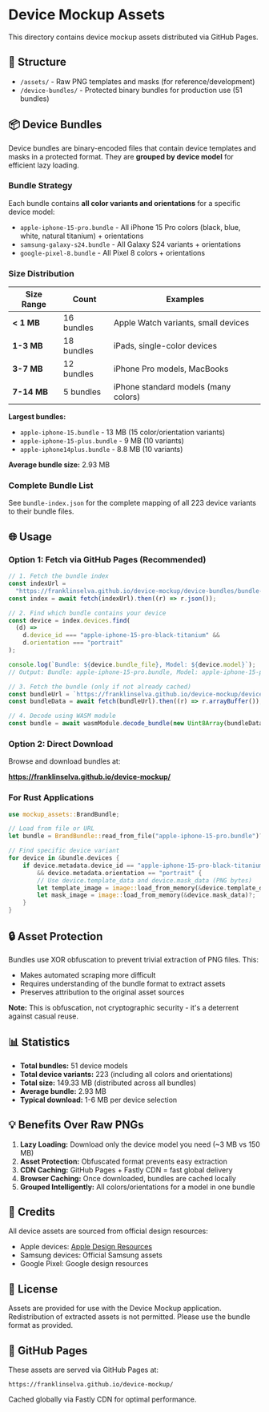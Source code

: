 # Device Mockup Assets

This directory contains device mockup assets distributed via GitHub Pages.

## 📂 Structure

- `/assets/` - Raw PNG templates and masks (for reference/development)
- `/device-bundles/` - Protected binary bundles for production use (51 bundles)

## 📦 Device Bundles

Device bundles are binary-encoded files that contain device templates and masks in a protected format. They are **grouped by device model** for efficient lazy loading.

### Bundle Strategy

Each bundle contains **all color variants and orientations** for a specific device model:

- `apple-iphone-15-pro.bundle` - All iPhone 15 Pro colors (black, blue, white, natural titanium) + orientations
- `samsung-galaxy-s24.bundle` - All Galaxy S24 variants + orientations
- `google-pixel-8.bundle` - All Pixel 8 colors + orientations

### Size Distribution

| Size Range  | Count      | Examples                             |
| ----------- | ---------- | ------------------------------------ |
| **< 1 MB**  | 16 bundles | Apple Watch variants, small devices  |
| **1-3 MB**  | 18 bundles | iPads, single-color devices          |
| **3-7 MB**  | 12 bundles | iPhone Pro models, MacBooks          |
| **7-14 MB** | 5 bundles  | iPhone standard models (many colors) |

**Largest bundles:**

- `apple-iphone-15.bundle` - 13 MB (15 color/orientation variants)
- `apple-iphone-15-plus.bundle` - 9 MB (10 variants)
- `apple-iphone14plus.bundle` - 8.8 MB (10 variants)

**Average bundle size:** 2.93 MB

### Complete Bundle List

See `bundle-index.json` for the complete mapping of all 223 device variants to their bundle files.

## 🌐 Usage

### Option 1: Fetch via GitHub Pages (Recommended)

```javascript
// 1. Fetch the bundle index
const indexUrl =
  "https://franklinselva.github.io/device-mockup/device-bundles/bundle-index.json";
const index = await fetch(indexUrl).then((r) => r.json());

// 2. Find which bundle contains your device
const device = index.devices.find(
  (d) =>
    d.device_id === "apple-iphone-15-pro-black-titanium" &&
    d.orientation === "portrait"
);

console.log(`Bundle: ${device.bundle_file}, Model: ${device.model}`);
// Output: Bundle: apple-iphone-15-pro.bundle, Model: apple-iphone-15-pro

// 3. Fetch the bundle (only if not already cached)
const bundleUrl = `https://franklinselva.github.io/device-mockup/device-bundles/${device.bundle_file}`;
const bundleData = await fetch(bundleUrl).then((r) => r.arrayBuffer());

// 4. Decode using WASM module
const bundle = await wasmModule.decode_bundle(new Uint8Array(bundleData));
```

### Option 2: Direct Download

Browse and download bundles at:

**https://franklinselva.github.io/device-mockup/**

### For Rust Applications

```rust
use mockup_assets::BrandBundle;

// Load from file or URL
let bundle = BrandBundle::read_from_file("apple-iphone-15-pro.bundle")?;

// Find specific device variant
for device in &bundle.devices {
    if device.metadata.device_id == "apple-iphone-15-pro-black-titanium"
        && device.metadata.orientation == "portrait" {
        // Use device.template_data and device.mask_data (PNG bytes)
        let template_image = image::load_from_memory(&device.template_data)?;
        let mask_image = image::load_from_memory(&device.mask_data)?;
    }
}
```

## 🔒 Asset Protection

Bundles use XOR obfuscation to prevent trivial extraction of PNG files. This:

- Makes automated scraping more difficult
- Requires understanding of the bundle format to extract assets
- Preserves attribution to the original asset sources

**Note:** This is obfuscation, not cryptographic security - it's a deterrent against casual reuse.

## 📊 Statistics

- **Total bundles:** 51 device models
- **Total device variants:** 223 (including all colors and orientations)
- **Total size:** 149.33 MB (distributed across all bundles)
- **Average bundle:** 2.93 MB
- **Typical download:** 1-6 MB per device selection

## 💡 Benefits Over Raw PNGs

1. **Lazy Loading:** Download only the device model you need (~3 MB vs 150 MB)
2. **Asset Protection:** Obfuscated format prevents easy extraction
3. **CDN Caching:** GitHub Pages + Fastly CDN = fast global delivery
4. **Browser Caching:** Once downloaded, bundles are cached locally
5. **Grouped Intelligently:** All colors/orientations for a model in one bundle

## 📝 Credits

All device assets are sourced from official design resources:

- Apple devices: [Apple Design Resources](https://developer.apple.com/design/resources/)
- Samsung devices: Official Samsung assets
- Google Pixel: Google design resources

## 📄 License

Assets are provided for use with the Device Mockup application. Redistribution of extracted assets is not permitted. Please use the bundle format as provided.

## 🚀 GitHub Pages

These assets are served via GitHub Pages at:

```
https://franklinselva.github.io/device-mockup/
```

Cached globally via Fastly CDN for optimal performance.

